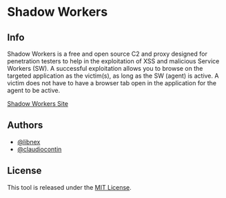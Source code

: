 # Shadow Workers

## Info
Shadow Workers is a free and open source C2 and proxy designed for penetration testers to help in the exploitation of XSS and malicious Service Workers (SW).
A successful exploitation allows you to browse on the targeted application as the victim(s), as long as the SW (agent) is active. A victim does not have to have a browser tab open in the application for the agent to be active.

[Shadow Workers Site](https://shadow-workers.github.io)

## Authors
* [@libnex](https://twitter.com/libnex)
* [@claudiocontin](https://twitter.com/claudiocontin)

## License

This tool is released under the [MIT License](https://opensource.org/licenses/MIT).
